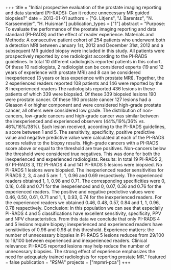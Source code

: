 +++
title = "Initial prospective evaluation of the prostate imaging reporting and data standard (PI-RADS): Can it reduce unnecessary MR guided biopsies?"
date = 2013-01-01
authors = ["G. Litjens", "J. Barentsz", "N. Karssemeijer", "H. Huisman"]
publication_types = ["1"]
abstract = "Purpose: To evaluate the performance of the prostate imaging reporting and data standard (PI-RADS) and the effect of reader experience. Materials and Methods: A consecutive patient cohort of 254 patients who underwent both a detection MRI between January 1st, 2012 and December 31st, 2012 and a subsequent MR guided biopsy were included in this study. All patients were prospectively reported by one radiologist according to the PI-RADS guidelines. In total 10 different radiologists reported patients in this cohort. Of these 10 radiologists, 2 radiologist can be considered experts (19 and 12 years of experience with prostate MRI) and 8 can be considered inexperienced (3 years or less experience with prostate MRI). Together, the 2 experienced readers reported 108 patients and 146 were reported by the 8 inexperienced readers The radiologists reported 436 lesions in these patients of which 339 were biopsied. Of these 339 biopsied lesions 190 were prostate cancer. Of these 190 prostate cancer 127 lesions had a Gleason 4 or higher component and were considered high-grade prostate cancer, all others were considered low grade. The distribution of non-cancers, low-grade cancers and high-grade cancer was similar between the inexperienced and experienced observers (44%/19%/36% vs. 46%/16%/38%). Each lesion received, according to the PI-RADS guidelines, a score between 1 and 5. The sensitivity, specificity, positive predictive value and negative predictive value were calculated at each of the PI-RADS scores relative to the biopsy results. High-grade cancers with a PI-RADS score above or equal to the threshold are true positives. Non-cancers below the threshold were considered true negatives. This was done for both the inexperienced and experienced radiologists. Results: In total 19 PI-RADS 2, 67 PI-RADS 3, 112 PI-RADS 4 and 141 PI-RADS 5 lesions were biopsied. No PI-RADS 1 lesions were biopsied. The inexperienced reader sensitivities for PIRADS 2, 3, 4 and 5 are: 1, 1, 0.96 and 0.69 respectively. The experienced readers obtained 1, 1, 0.98 and 0.71. The corresponding specificities were 0, 0.16, 0.48 and 0.71 for the inexperienced and 0, 0.07, 0.36 and 0.76 for the experienced readers. The positive and negative predictive values were 0.46, 0.50, 0.61, 0.71 and 1, 1, 0.93, 0.74 for the inexperienced readers. For the experienced readers we obtained 0.46, 0.48, 0.57, 0.84 and 1, 1, 0.96, 0.78 respectively. Conclusion: In this population we can see that especially PI-RADS 4 and 5 classifications have excellent sensitivity, specificity, PPV and NPV characteristics. From this data we conclude that only PI-RADS 4 and 5 lesions require biopsy; inexperienced and experienced readers have sensitivities of 0.96 and 0.98 at this threshold. Experience matters: the number of unnecessary biopsies in PI-RADS 5 lesions reduces from 29/100 to 16/100 between experienced and inexperienced readers. Clinical relevance: PI-RADS reported lesions may help reduce the number of unnecessary biopsies. The strong effect of experience emphasizes the need for adequately trained radiologists for reporting prostate MR."
featured = false
publication = "*RSNA*"
projects = ["mpmri-pca"]
+++

